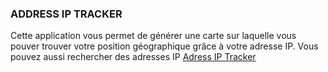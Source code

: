 ### ADDRESS IP TRACKER

Cette application vous permet de générer une carte sur laquelle vous pouver trouver votre  position géographique grâce à votre adresse IP.
Vous pouvez aussi rechercher des adresses IP
[Adress IP Tracker](https://repsorp39.github.io/ip-adress-tracker/)
